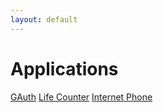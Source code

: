 ```yaml
---
layout: default
---
```


# Applications

[GAuth](//gauth.apps.gbraad.nl)
[Life Counter](//lifecounter.apps.gbraad.nl)
[Internet Phone](//internetphone.apps.gbraad.nl/)

